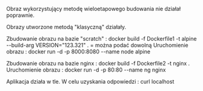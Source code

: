 Obraz wykorzystujący metodę wieloetapowego budowania nie działał poprawnie.

Obrazy utworzone metodą "klasyczną" działały.

Zbudowanie obrazu na bazie "scratch" :
  docker build -f Dockerfile1 -t alpine --build-arg VERSION="123.321" .
  <VERSION> = można podać dowolną
Uruchomienie obrazu :
  docker run -d -p 8000:8080 --name node alpine

Zbudowanie obrazu na bazie nginx :
  docker build -f Dockerfile2 -t nginx .
Uruchomienie obrazu :
  docker run -d -p 80:80 --name ng nginx
  
Aplikacja działa w tle. W celu uzyskania odpowiedzi : curl localhost

